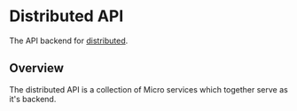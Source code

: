 # Distributed API

The API backend for [distributed](https://github.com/m3o/distributed).

## Overview

The distributed API is a collection of Micro services which together serve as it's backend.

